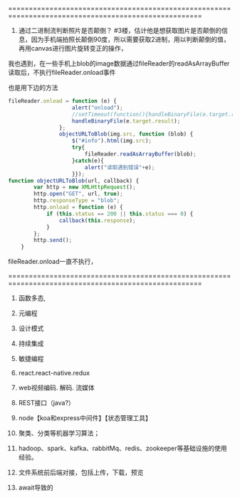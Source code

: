 =====================================================================================================
1. 通过二进制流判断照片是否颠倒？
#3楼，估计他是想获取图片是否颠倒的信息，因为手机端拍照长颠倒90度，所以需要获取2进制，用以判断颠倒的值，再用canvas进行图片旋转变正的操作，

我也遇到，在一些手机上blob的image数据通过fileReader的readAsArrayBuffer读取后，不执行fileReader.onload事件

也是用下边的方法
``` js
fileReader.onload = function (e) {
                    alert("onload");
                    //setTimeout(function(){handleBinaryFile(e.target.result);},5000);
                    handleBinaryFile(e.target.result);
                };
                objectURLToBlob(img.src, function (blob) {
                    $("#info").html(img.src);
                    try{
                        fileReader.readAsArrayBuffer(blob);
                    }catch(e){
                        alert("读取遇到错误"+e);
                    }});
function objectURLToBlob(url, callback) {
        var http = new XMLHttpRequest();
        http.open("GET", url, true);
        http.responseType = "blob";
        http.onload = function (e) {
            if (this.status == 200 || this.status === 0) {
                callback(this.response);
            }
        };
        http.send();
    }
```

fileReader.onload一直不执行，

=====================================================================================================

1. 函数多态,
2. 元编程
3. 设计模式
4. 持续集成
5. 敏捷编程

7. react.react-native.redux
8. web视频编码. 解码. 流媒体
9. REST接口（java?）

10. node【koa和express中间件】【状态管理工具】

11. 聚类、分类等机器学习算法；

12. hadoop、spark、kafka、rabbitMq、redis、zookeeper等基础设施的使用经验。

13. 文件系统前后端对接，包括上传，下载，预览

14. await导致的